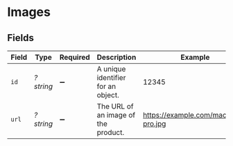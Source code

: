 # Images


## Fields

| Field                               | Type                                | Required                            | Description                         | Example                             |
| ----------------------------------- | ----------------------------------- | ----------------------------------- | ----------------------------------- | ----------------------------------- |
| `id`                                | *?string*                           | :heavy_minus_sign:                  | A unique identifier for an object.  | 12345                               |
| `url`                               | *?string*                           | :heavy_minus_sign:                  | The URL of an image of the product. | https://example.com/macbook-pro.jpg |